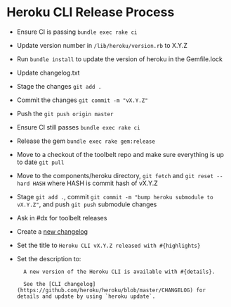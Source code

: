 Heroku CLI Release Process
==========================

* Ensure CI is passing `bundle exec rake ci`
* Update version number in `/lib/heroku/version.rb` to X.Y.Z
* Run `bundle install` to update the version of heroku in the Gemfile.lock
* Update changelog.txt
* Stage the changes `git add .`
* Commit the changes `git commit -m "vX.Y.Z"`
* Push the `git push origin master`
* Ensure CI still passes `bundle exec rake ci`
* Release the gem `bundle exec rake gem:release`
* Move to a checkout of the toolbelt repo and make sure everything is up to date `git pull`
* Move to the components/heroku directory, `git fetch` and `git reset --hard HASH` where HASH is commit hash of vX.Y.Z
* Stage `git add .`, commit `git commit -m "bump heroku submodule to vX.Y.Z"`, and push `git push` submodule changes
* Ask in #dx for toolbelt releases
* Create a [new changelog](http://devcenter.heroku.com/admin/changelog_items/new)
* Set the title to `Heroku CLI vX.Y.Z released with #{highlights}`
* Set the description to:
    

        A new version of the Heroku CLI is available with #{details}.

        See the [CLI changelog](https://github.com/heroku/heroku/blob/master/CHANGELOG) for details and update by using `heroku update`.
